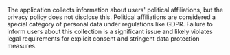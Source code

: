 The application collects information about users' political affiliations, but the privacy policy does not disclose this. Political affiliations are considered a special category of personal data under regulations like GDPR. Failure to inform users about this collection is a significant issue and likely violates legal requirements for explicit consent and stringent data protection measures.